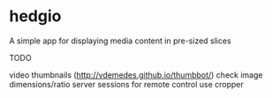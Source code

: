 hedgio
======

A simple app for displaying media content in pre-sized slices


TODO

video thumbnails (http://vdemedes.github.io/thumbbot/)
check image dimensions/ratio
server sessions for remote control
use cropper 
